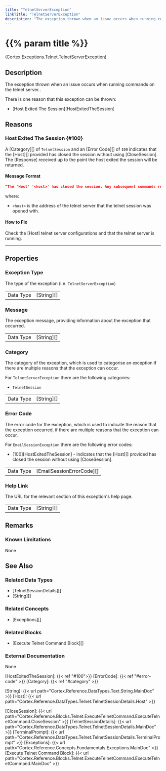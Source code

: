 ```yaml
---
title: "TelnetServerException"
linkTitle: "TelnetServerException"
description: "The exception thrown when an issue occurs when running commands on the telnet server."
---
```


# {{% param title %}}

<p class="namespace">(Cortex.Exceptions.Telnet.TelnetServerException)</p>

## Description

The exception thrown when an issue occurs when running commands on the telnet server..

There is one reason that this exception can be thrown:

- [Host Exited The Session][HostExitedTheSession]

## Reasons

### Host Exited The Session {#100}

A [Category][] of `TelnetSession` and an [Error Code][] of `100` indicates that the [Host][] provided has closed the session without using [CloseSession]. The [Response] received up to the point the host exited the session will be returned.

#### Message Format

```json
"The 'Host' '<host>' has closed the session. Any subsequent commands run on the session will result in a new one being created.\r\nPlease click the HelpLink for more information on how to fix this."
```

where:

- `<host>` is the address of the telnet server that the telnet session was opened with.

#### How to Fix

Check the [Host] telnet server configurations and that the telnet server is running.

***

## Properties

### Exception Type

The type of the exception (i.e. `TelnetServerException`)

| | |
|-----------|------------|
| Data Type | [String][] |

### Message

The exception message, providing information about the exception that occurred.

| | |
|-----------|------------|
| Data Type | [String][] |

### Category

The category of the exception, which is used to categorise an exception if there are multiple reasons that the exception can occur.

For `TelnetServerException` there are the following categories:

- `TelnetSession`

| | |
|-----------|------------|
| Data Type | [String][] |

### Error Code

The error code for the exception, which is used to indicate the reason that the exception occurred, if there are multiple reasons that the exception can occur.

For `EmailSessionException` there are the following error codes:

- [100][HostExitedTheSession] - indicates that the [Host][] provided has closed the session without using [CloseSession].

| | |
|-----------|---------------------------|
| Data Type | [EmailSessionErrorCode][] |

### Help Link

The URL for the relevant section of this exception's help page.

| | |
|-----------|------------|
| Data Type | [String][] |

## Remarks

### Known Limitations

None

## See Also

### Related Data Types

- [TelnetSessionDetails][]
- [String][]

### Related Concepts

- [Exceptions][]

### Related Blocks

- [Execute Telnet Command Block][]

### External Documentation

None

[HostExitedTheSession]: {{< ref "#100">}}
[ErrorCode]: {{< ref "#error-code" >}}
[Category]: {{< ref "#category" >}}

[String]: {{< url path="Cortex.Reference.DataTypes.Text.String.MainDoc" >}}
[Host]: {{< url path="Cortex.Reference.DataTypes.Telnet.TelnetSessionDetails.Host" >}}

[CloseSession]: {{< url path="Cortex.Reference.Blocks.Telnet.ExecuteTelnetCommand.ExecuteTelnetCommand.CloseSession" >}}
[TelnetSessionDetails]: {{< url path="Cortex.Reference.DataTypes.Telnet.TelnetSessionDetails.MainDoc" >}}
[TerminalPrompt]: {{< url path="Cortex.Reference.DataTypes.Telnet.TelnetSessionDetails.TerminalPrompt" >}}
[Exceptions]: {{< url path="Cortex.Reference.Concepts.Fundamentals.Exceptions.MainDoc" >}}
[Execute Telnet Command Block]: {{< url path="Cortex.Reference.Blocks.Telnet.ExecuteTelnetCommand.ExecuteTelnetCommand.MainDoc" >}}
